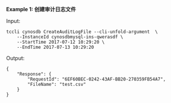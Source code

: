 **Example 1: 创建审计日志文件**



Input: 

```
tccli cynosdb CreateAuditLogFile --cli-unfold-argument  \
    --InstanceId cynosdbmysql-ins-qwerasdf \
    --StartTime 2017-07-12 10:29:20 \
    --EndTime 2017-07-13 10:29:20
```

Output: 
```
{
    "Response": {
        "RequestId": "6EF60BEC-0242-43AF-BB20-270359FB54A7",
        "FileName": "test.csv"
    }
}
```

